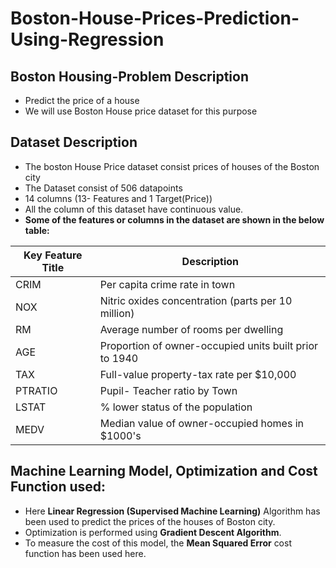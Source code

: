 # Boston-House-Prices-Prediction-Using-Regression
## Boston Housing-Problem Description
* Predict the price of a house
* We will use Boston House price dataset for this purpose

## Dataset Description
* The boston House Price dataset consist prices of houses of the Boston city
* The Dataset consist of 506 datapoints
* 14 columns (13- Features and 1 Target(Price))
* All the column of this dataset have continuous value.
* **Some of the features or columns in the dataset are shown in the below table:**


| **Key Feature Title** | Description |
|-----------------------|-------------|
| CRIM| Per capita crime rate in town|
| NOX| Nitric oxides concentration (parts per 10 million) |
| RM | Average number of rooms per dwelling |
| AGE| Proportion of owner-occupied units built prior to 1940 |
| TAX| Full-value property-tax rate per $10,000 |
| PTRATIO | Pupil- Teacher ratio by Town |
| LSTAT| % lower status of the population |
| MEDV | Median value of owner-occupied homes in $1000's|

## Machine Learning Model, Optimization and Cost Function used: ##
* Here **Linear Regression (Supervised Machine Learning)** Algorithm has been used to predict the prices of the houses of Boston city.
* Optimization is performed using **Gradient Descent Algorithm**.
* To measure the cost of this model, the **Mean Squared Error** cost function has been used here.
